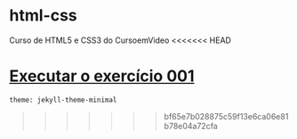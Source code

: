 # html-css
 Curso de HTML5 e CSS3 do CursoemVideo
<<<<<<< HEAD



<a href="https://josafaerlink.github.io/html-css/exercicios/001/index.html">Executar o exercício 001</a>
=======
 `theme: jekyll-theme-minimal`
>>>>>>> bf65e7b028875c59f13e6ca06e81b78e04a72cfa
